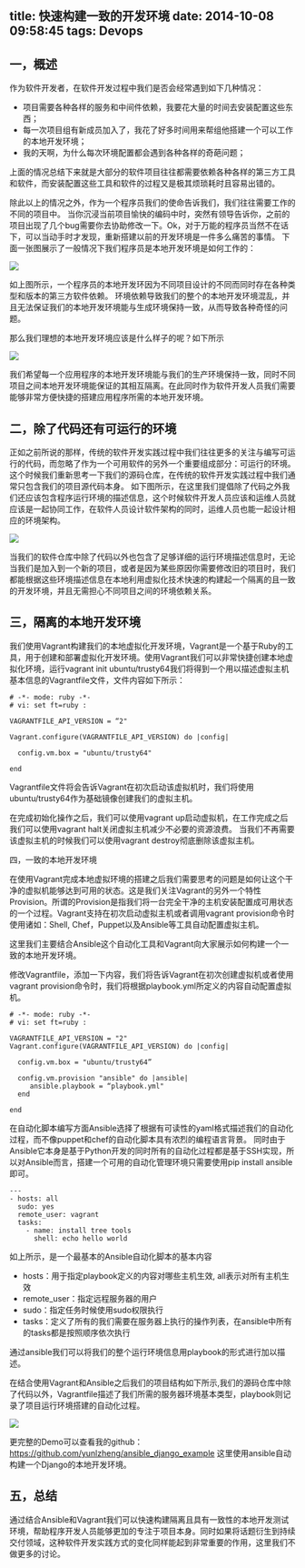 title: 快速构建一致的开发环境
date: 2014-10-08 09:58:45
tags: Devops
---


## 一，概述


作为软件开发者，在软件开发过程中我们是否会经常遇到如下几种情况：


* 项目需要各种各样的服务和中间件依赖，我要花大量的时间去安装配置这些东西；
* 每一次项目组有新成员加入了，我花了好多时间用来帮组他搭建一个可以工作的本地开发环境；
* 我的天啊，为什么每次环境配置都会遇到各种各样的奇葩问题；

上面的情况总结下来就是大部分的软件项目往往都需要依赖各种各样的第三方工具和软件，而安装配置这些工具和软件的过程又是极其烦琐耗时且容易出错的。

除此以上的情况之外，作为一个程序员我们的使命告诉我们，我们往往需要工作的不同的项目中。 当你沉浸当前项目愉快的编码中时，突然有领导告诉你，之前的项目出现了几个bug需要你去协助修改一下。Ok，对于万能的程序员当然不在话下，可以当动手时才发现，重新搭建以前的开发环境是一件多么痛苦的事情。 下面一张图展示了一般情况下我们程序员是本地开发环境是如何工作的：

![](https://31.media.tumblr.com/a59d6b34ea69d612fc5ca9fe45054dff/tumblr_inline_nd3sfuyJqW1sosno0.png)

如上图所示，一个程序员的本地开发环因为不同项目设计的不同而同时存在各种类型和版本的第三方软件依赖。 环境依赖导致我们的整个的本地开发环境混乱，并且无法保证我们的本地开发环境能与生成环境保持一致，从而导致各种奇怪的问题。

那么我们理想的本地开发环境应该是什么样子的呢？如下所示

![](https://31.media.tumblr.com/22d2f5b110b56633922c7aba98adc63e/tumblr_inline_nd3shcFCcC1sosno0.png)

我们希望每一个应用程序的本地开发环境能与我们的生产环境保持一致，同时不同项目之间本地开发环境能保证的其相互隔离。在此同时作为软件开发人员我们需要能够非常方便快捷的搭建应用程序所需的本地开发环境。

<!-- more -->

## 二，除了代码还有可运行的环境

正如之前所说的那样，传统的软件开发实践过程中我们往往更多的关注与编写可运行的代码，而忽略了作为一个可用软件的另外一个重要组成部分：可运行的环境。
这个时候我们重新思考一下我们的源码仓库，在传统的软件开发实践过程中我们通常只包含我们的项目源代码本身。 如下图所示，在这里我们提倡除了代码之外我们还应该包含程序运行环境的描述信息，这个时候软件开发人员应该和运维人员就应该是一起协同工作，在软件人员设计软件架构的同时，运维人员也能一起设计相应的环境架构。

![](https://31.media.tumblr.com/0efe53332677785488b5ea5e4e9edcff/tumblr_inline_nd3sirWB4l1sosno0.png)


当我们的软件仓库中除了代码以外也包含了足够详细的运行环境描述信息时，无论当我们是加入到一个新的项目，或者是因为某些原因你需要修改旧的项目时，我们都能根据这些环境描述信息在本地利用虚拟化技术快速的构建起一个隔离的且一致的开发环境，并且无需担心不同项目之间的环境依赖关系。

## 三，隔离的本地开发环境

我们使用Vagrant构建我们的本地虚拟化开发环境，Vagrant是一个基于Ruby的工具，用于创建和部署虚拟化开发环境。使用Vagrant我们可以非常快捷创建本地虚拟化环境，运行vagrant init ubuntu/trusty64我们将得到一个用以描述虚拟主机基本信息的Vagrantfile文件，文件内容如下所示：

```
# -*- mode: ruby -*-
# vi: set ft=ruby :

VAGRANTFILE_API_VERSION = “2"

Vagrant.configure(VAGRANTFILE_API_VERSION) do |config|

  config.vm.box = "ubuntu/trusty64"

end
```

Vagrantfile文件将会告诉Vagrant在初次启动该虚拟机时，我们将使用ubuntu/trusty64作为基础镜像创建我们的虚拟主机。

在完成初始化操作之后，我们可以使用vagrant up启动虚拟机，在工作完成之后我们可以使用vagrant halt关闭虚拟主机减少不必要的资源浪费。 当我们不再需要该虚拟主机的时候我们可以使用vagrant destroy彻底删除该虚拟主机。

四，一致的本地开发环境

在使用Vagrant完成本地虚拟环境的搭建之后我们需要思考的问题是如何让这个干净的虚拟机能够达到可用的状态。这是我们关注Vagrant的另外一个特性Provision。所谓的Provision是指我们将一台完全干净的主机安装配置成可用状态的一个过程。Vagrant支持在初次启动虚拟主机或者调用vagrant provision命令时使用诸如：Shell, Chef，Puppet以及Ansible等工具自动配置虚拟主机。

这里我们主要结合Ansible这个自动化工具和Vagrant向大家展示如何构建一个一致的本地开发环境。

修改Vagrantfile，添加一下内容，我们将告诉Vagrant在初次创建虚拟机或者使用vagrant provision命令时，我们将根据playbook.yml所定义的内容自动配置虚拟机。

```
# -*- mode: ruby -*-
# vi: set ft=ruby :

VAGRANTFILE_API_VERSION = "2"
Vagrant.configure(VAGRANTFILE_API_VERSION) do |config|

  config.vm.box = "ubuntu/trusty64”

  config.vm.provision "ansible" do |ansible|
     ansible.playbook = “playbook.yml"
  end

end
```

在自动化脚本编写方面Ansible选择了根据有可读性的yaml格式描述我们的自动化过程，而不像puppet和chef的自动化脚本具有浓烈的编程语言背景。
同时由于Ansible它本身是基于Python开发的同时所有的自动化过程都是基于SSH实现，所以对Ansible而言，搭建一个可用的自动化管理环境只需要使用pip install ansible即可。

```
---
- hosts: all
  sudo: yes
  remote_user: vagrant
  tasks:
    - name: install tree tools
      shell: echo hello world
```

如上所示，是一个最基本的Ansible自动化脚本的基本内容

* hosts：用于指定playbook定义的内容对哪些主机生效, all表示对所有主机生效
* remote_user：指定远程服务器的用户
* sudo：指定任务时候使用sudo权限执行
* tasks：定义了所有的我们需要在服务器上执行的操作列表，在ansible中所有的tasks都是按照顺序依次执行

通过ansible我们可以将我们的整个运行环境信息用playbook的形式进行加以描述。

在结合使用Vagrant和Ansible之后我们的项目结构如下所示,我们的源码仓库中除了代码以外，Vagrantfile描述了我们所需的服务器环境基本类型，playbook则记录了项目运行环境搭建的自动化过程。

![](https://31.media.tumblr.com/0efe53332677785488b5ea5e4e9edcff/tumblr_inline_nd3sk0Hp641sosno0.png)

更完整的Demo可以查看我的github：https://github.com/yunlzheng/ansible_django_example 这里使用ansible自动构建一个Django的本地开发环境。

## 五，总结

通过结合Ansible和Vagrant我们可以快速构建隔离且具有一致性的本地开发测试环境，帮助程序开发人员能够更加的专注于项目本身。同时如果将话题衍生到持续交付领域，这种软件开发实践方式的变化同样能起到非常重要的作用，这里我们不做更多的讨论。
